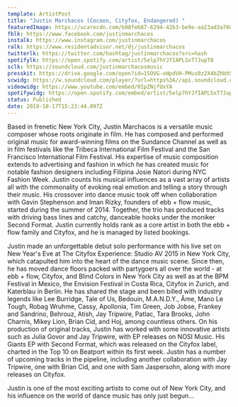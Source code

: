 ```yaml
---
template: ArtistPost
title: "Justin Marchacos (Cocoon, Cityfox, Endangered) "
featuredImage: https://ucarecdn.com/b98fe687-6294-42b3-be9e-aa23ad3a760a/-/crop/1077x389/85,0/-/preview/
fblk: https://www.facebook.com/justinmarchacos
instalk: https://www.instagram.com/justinmarchacos
ralk: https://www.residentadvisor.net/dj/justinmarchacos
twitterlk: https://twitter.com/hashtag/justinmarchacos?src=hash
spotifylk: https://open.spotify.com/artist/5elp7hYJfIAPLSxT7JupT8
sclk: https://soundcloud.com/justinmarchacosmusic
presskit: https://drive.google.com/open?id=1SOVG-oHpdVH-PMus0z2X4bZhbh5sM_x7
scwidg: https://w.soundcloud.com/player/?url=https%3A//api.soundcloud.com/tracks/689608624&color=%23ff5500&auto_play=false&hide_related=false&show_comments=true&show_user=true&show_reposts=false&show_teaser=true&visual=true
videowidg: https://www.youtube.com/embed/0IpZNjfUxYA
spotifywidg: https://open.spotify.com/embed/artist/5elp7hYJfIAPLSxT7JupT8
status: Published
date: 2019-10-17T15:23:44.097Z
---
```



Based in frenetic New York City, Justin Marchacos is a versatile music composer whose roots originate in film. He has composed and performed original music for award-winning films on the Sundance Channel as well as in film festivals like the Tribeca International Film Festival and the San Francisco International Film Festival. His expertise of music composition extends to advertising and fashion in which he has created music for notable fashion designers including Filipina Josie Natori during NYC Fashion Week. Justin counts his musical influences as a vast array of artists all with the commonality of evoking real emotion and telling a story through their music. His crossover into dance music took off when collaboration with Gavin Stephenson and Iman Rizky, founders of ebb + flow music, started during the summer of 2014. Together, the trio has produced tracks with driving bass lines and catchy, danceable hooks under the moniker Second Format. Justin currently holds rank as a core artist in both the ebb + flow family and Cityfox, and he is managed by listed bookings.



Justin made an unforgettable debut solo performance with his live set on New Year's Eve at The Cityfox Experience: Studio AV 2015 in New York City, which catapulted him into the heart of the dance music scene. Since then, he has moved dance floors packed with partygoers all over the world - at ebb + flow, Cityfox, and Blind Colors in New York City as well as at the BPM Festival in Mexico, the Envision Festival in Costa Rica, Cityfox in Zurich, and Katerblau in Berlin. He has shared the stage and been billed with industry legends like Lee Burridge, Tale of Us, Bedouin, M.A.N.D.Y., Âme, Mano Le Tough, Robag Wruhme, Cassy, Apollonia, Tim Green, Job Jobse, Frankey and Sandrino, Behrouz, Atish, Jay Tripwire, Patlac, Tara Brooks, John Charnis, Mikey Lion, Brian Cid, and Hoj, among countless others. On his production of original tracks, Justin has worked with some innovative artists such as Julia Govor and Jay Tripwire, with EP releases on NOSI Music. His Giants EP with Second Format, which was released on the Cityfox label, charted in the Top 10 on Beatport within its first week. Justin has a number of upcoming tracks in the pipeline, including another collaboration with Jay Tripwire, one with Brian Cid, and one with Sam Jaspersohn, along with more releases on Cityfox.

Justin is one of the most exciting artists to come out of New York City, and his influence on the world of dance music has only just begun...
